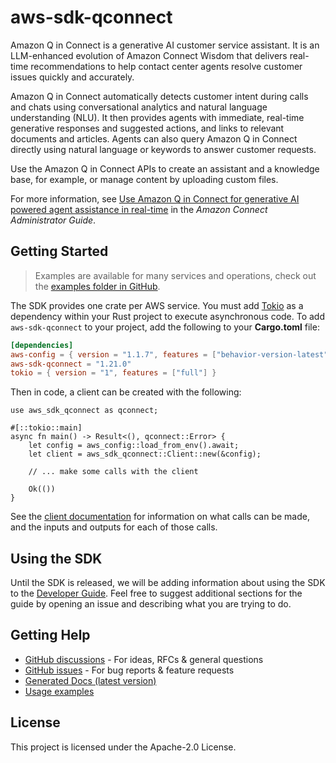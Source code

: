 # aws-sdk-qconnect

Amazon Q in Connect is a generative AI customer service assistant. It is an LLM-enhanced evolution of Amazon Connect Wisdom that delivers real-time recommendations to help contact center agents resolve customer issues quickly and accurately.

Amazon Q in Connect automatically detects customer intent during calls and chats using conversational analytics and natural language understanding (NLU). It then provides agents with immediate, real-time generative responses and suggested actions, and links to relevant documents and articles. Agents can also query Amazon Q in Connect directly using natural language or keywords to answer customer requests.

Use the Amazon Q in Connect APIs to create an assistant and a knowledge base, for example, or manage content by uploading custom files.

For more information, see [Use Amazon Q in Connect for generative AI powered agent assistance in real-time](https://docs.aws.amazon.com/connect/latest/adminguide/amazon-q-connect.html) in the _Amazon Connect Administrator Guide_.

## Getting Started

> Examples are available for many services and operations, check out the
> [examples folder in GitHub](https://github.com/awslabs/aws-sdk-rust/tree/main/examples).

The SDK provides one crate per AWS service. You must add [Tokio](https://crates.io/crates/tokio)
as a dependency within your Rust project to execute asynchronous code. To add `aws-sdk-qconnect` to
your project, add the following to your **Cargo.toml** file:

```toml
[dependencies]
aws-config = { version = "1.1.7", features = ["behavior-version-latest"] }
aws-sdk-qconnect = "1.21.0"
tokio = { version = "1", features = ["full"] }
```

Then in code, a client can be created with the following:

```rust,no_run
use aws_sdk_qconnect as qconnect;

#[::tokio::main]
async fn main() -> Result<(), qconnect::Error> {
    let config = aws_config::load_from_env().await;
    let client = aws_sdk_qconnect::Client::new(&config);

    // ... make some calls with the client

    Ok(())
}
```

See the [client documentation](https://docs.rs/aws-sdk-qconnect/latest/aws_sdk_qconnect/client/struct.Client.html)
for information on what calls can be made, and the inputs and outputs for each of those calls.

## Using the SDK

Until the SDK is released, we will be adding information about using the SDK to the
[Developer Guide](https://docs.aws.amazon.com/sdk-for-rust/latest/dg/welcome.html). Feel free to suggest
additional sections for the guide by opening an issue and describing what you are trying to do.

## Getting Help

* [GitHub discussions](https://github.com/awslabs/aws-sdk-rust/discussions) - For ideas, RFCs & general questions
* [GitHub issues](https://github.com/awslabs/aws-sdk-rust/issues/new/choose) - For bug reports & feature requests
* [Generated Docs (latest version)](https://awslabs.github.io/aws-sdk-rust/)
* [Usage examples](https://github.com/awslabs/aws-sdk-rust/tree/main/examples)

## License

This project is licensed under the Apache-2.0 License.

